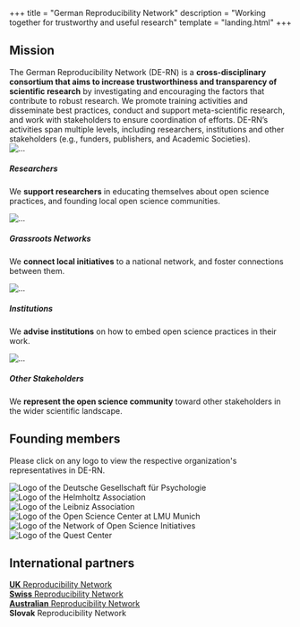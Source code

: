 +++
title = "German Reproducibility Network"
description = "Working together for trustworthy and useful research"
template = "landing.html"
+++

<!-- Mission -->
<div id="mission" class="container pt-5">
  <div class="row">
    <div class="col-lg-3">
      <h2>Mission</h2>
    </div>
    <div class="col-lg-9">
      The German Reproducibility Network <span class="text-muted">(DE-RN)</span> is a <strong class="highlight-light">cross-disciplinary consortium that aims to increase trustworthiness and transparency of scientific research</strong> by investigating and encouraging the factors that contribute to robust research. We promote training activities and disseminate best practices, conduct and support meta-scientific research, and work with stakeholders to ensure coordination of efforts. DE-RN’s activities span multiple levels, including researchers, institutions and other stakeholders (e.g., funders, publishers, and Academic Societies).
    </div>
  </div>
</div>

<div class="container py-5"></div>

<!-- Target groups -->
<div class="p-5 bg-pattern-color container-border">
  <div class="container card-group card-network">
    <div class="card">
      <div class="card-header">
        <img src="icons/microscope.svg" alt="...">
      </div>
      <div class="card-body">
        <h5 class="card-title text-center">Researchers</h5>
        <p class="card-text">We <strong>support researchers</strong> in educating themselves about open science practices, and founding local open science communities.</p>
      </div>
    </div>
    <div class="card">
      <div class="card-header">
        <img src="icons/chart-network.svg" alt="...">
      </div>
      <div class="card-body">
        <h5 class="card-title text-center">Grassroots Networks</h5>
        <p class="card-text">We <strong>connect local initiatives</strong> to a national network, and foster connections between them.</p>
      </div>
    </div>
    <div class="card">
      <div class="card-header">
        <img src="icons/landmark.svg" alt="...">
      </div>
      <div class="card-body pb-5">
        <h5 class="card-title text-center">Institutions</h5>
        <p class="card-text">We <strong>advise institutions</strong> on how to embed open science practices in their work.</p>
      </div>
    </div>
    <div class="card">
      <div class="card-header">
        <img src="icons/users.svg" alt="...">
      </div>
      <div class="card-body">
        <h5 class="card-title text-center">Other Stakeholders</h5>
        <p class="card-text">We <strong>represent the open science community</strong> toward other stakeholders in the wider scientific landscape.</p>
      </div>
    </div>
  </div>
</div>

<!-- Network -->
<div id="members" class="network container my-5 py-5">
  <div class="row">
    <div class="col-lg-3">
      <h2>Founding members</h2>
    </div>
    <div class="col-lg-9">
      <p>Please click on any logo to view the respective organization's representatives in DE-RN.</p>
      <div class="card-columns">
        <div class="card"
          data-toggle="popover"
          data-placement="bottom"
          data-content="<a href='https://www.dgps.de/index.php?id=christianfiebach' target='_blank'>Prof. Dr. Christian Fiebach</a>"
          data-html="true"
        >
          <img
            src="/logos/dgps.png"
            alt="Logo of the Deutsche Gesellschaft für Psychologie"
            class="card-img-top mt-3"
          >
        </div>
        <div class="card"
          data-toggle="popover"
          data-placement="bottom"
          data-content="<a href='https://os.helmholtz.de/open-science-in-der-helmholtz-gemeinschaft/akteure-und-ihre-rollen/' target='_blank'>Dr. Bernadette Fritzsch</a>"
          data-html="true"
        >
          <img
            src="/logos/helmholtz.png"
            alt="Logo of the Helmholtz Association"
            class="card-img-top mt-2"
          >
        </div>
        <div class="card"
          data-toggle="popover"
          data-placement="bottom"
          data-content="<a href='http://www.zbw.eu/de/forschung/klaus-tochtermann/' target='_blank'>Prof. Dr. Klaus Tochtermann</a>"
          data-html="true"
        >
          <img
            src="/logos/leibnitz.png"
            alt="Logo of the Leibniz Association"
            class="card-img-top mr-3"
          >
        </div>
        <div class="card"
          data-toggle="popover"
          data-placement="bottom"
          data-content="<a href='https://www.osc.uni-muenchen.de/members/individual-members/schoenbrodt/index.html' target='_blank'>PD Dr. Felix Schönbrodt</a>"
          data-html="true"
        >
          <img
            src="/logos/lmu-osc.png"
            alt="Logo of the Open Science Center at LMU Munich"
            class="card-img-top mt-3"
          >
        </div>
        <div class="card"
          data-toggle="popover"
          data-placement="bottom"
          data-content="<a href='https://www.coll.mpg.de/susann-fiedler' target='_blank'>Dr. Susann Fiedler</a> and<br> <a href='https://www.coll.mpg.de/135848/dr-rima-maria-rahal' target='_blank'>Dr. Rima-Maria Rahal</a>"
          data-html="true"
        >
          <img
            src="/logos/nosi.png"
            alt="Logo of the Network of Open Science Initiatives"
            class="card-img-top"
          >
        </div>
        <div class="card"
          data-toggle="popover"
          data-placement="bottom"
          data-content="<a href='https://www.bihealth.org/de/forschung/quest-center/team/quest-office/'>Prof. Dr. Ulrich Dirnagl</a>"
          data-html="true"
        >
          <img
            src="/logos/quest.png"
            alt="Logo of the Quest Center"
            class="card-img-top"
          >
        </div>
      </div>
    </div>
  </div>
</div>

<!-- International partners -->
<div id="partners" class="container my-5 py-5">
  <div class="row">
    <div class="col-lg-3">
      <h2>International partners</h2>
    </div>
    <div class="col-lg-9 mt-1">
      <a href="https://www.ukrn.org/" target="_blank"><strong>UK</strong> Reproducibility Network</a><br>
      <a href="https://www.swissrn.org/" target="_blank"><strong>Swiss</strong> Reproducibility Network</a><br>
      <a href="https://www.aus-rn.org/" target="_blank"><strong>Australian</strong> Reproducibility Network</a><br>
      <strong>Slovak</strong> Reproducibility Network<br>
    </div>
  </div>
</div>

